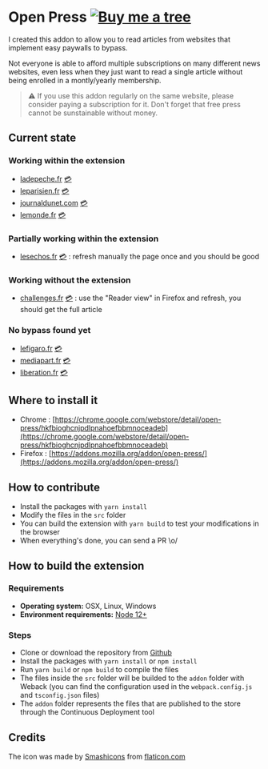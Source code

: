 # Open Press [![Buy me a tree](https://img.shields.io/badge/Buy%20me%20a%20tree-%F0%9F%8C%B3-lightgreen)](https://offset.earth/adrian)

I created this addon to allow you to read articles from websites that implement easy paywalls to bypass.

Not everyone is able to afford multiple subscriptions on many different news websites, even less when they just want to read a single article without being enrolled in a montly/yearly membership.

> ⚠️ If you use this addon regularly on the same website, please consider paying a subscription for it. Don't forget that free press cannot be sunstainable without money.

## Current state

### Working within the extension

- [ladepeche.fr](https://www.ladepeche.fr) [💳](https://clubabonnes.ladepeche.fr/offres)
- [leparisien.fr](http://www.leparisien.fr) [💳](https://abonnement.leparisien.fr/)
- [journaldunet.com](http://www.journaldunet.com) [💳](https://www.journaldunet.com/account/signup/)
- [lemonde.fr](https://www.lemonde.fr) [💳](https://abo.lemonde.fr)

### Partially working within the extension

- [lesechos.fr](https://www.lesechos.fr) [💳](https://abonnement.lesechos.fr) : refresh manually the page once and you should be good

### Working without the extension

- [challenges.fr](https://www.challenges.fr) [💳](https://abo.challenges.fr) : use the "Reader view" in Firefox and refresh, you should get the full article

### No bypass found yet

- [lefigaro.fr](https://www.lefigaro.fr) [💳](https://boutique.lefigaro.fr/abonnement)
- [mediapart.fr](https://www.mediapart.fr) [💳](https://www.mediapart.fr/abo/offres)
- [liberation.fr](https://www.liberation.fr) [💳](https://abo.liberation.fr)

## Where to install it

- Chrome : [https://chrome.google.com/webstore/detail/open-press/hkfbioghcnjpdlpnahoefbbmnoceadeb](https://chrome.google.com/webstore/detail/open-press/hkfbioghcnjpdlpnahoefbbmnoceadeb)
- Firefox : [https://addons.mozilla.org/addon/open-press/](https://addons.mozilla.org/addon/open-press/)

## How to contribute

- Install the packages with `yarn install`
- Modify the files in the `src` folder
- You can build the extension with `yarn build` to test your modifications in the browser
- When everything's done, you can send a PR \o/

## How to build the extension

### Requirements

- **Operating system:** OSX, Linux, Windows
- **Environment requirements:** [Node 12+](https://nodejs.org/en/)

### Steps

- Clone or download the repository from [Github](https://github.com/adriantombu/open-press)
- Install the packages with `yarn install` or `npm install`
- Run `yarn build` or `npm build` to compile the files
- The files inside the `src` folder will be builded to the `addon` folder with Weback (you can find the configuration used in the `webpack.config.js` and `tsconfig.json` files)
- The `addon` folder represents the files that are published to the store through the Continuous Deployment tool

## Credits

The icon was made by [Smashicons](https://www.flaticon.com/authors/smashicons) from [flaticon.com](https://www.flaticon.com)
